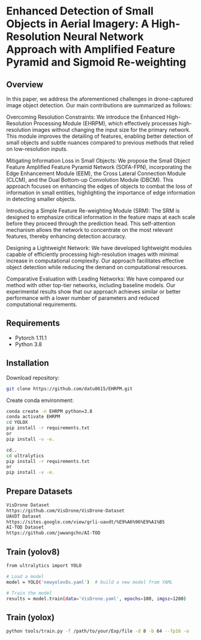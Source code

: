 # Enhanced Detection of Small Objects in Aerial Imagery: A High-Resolution Neural Network Approach with Amplified Feature Pyramid and Sigmoid Re-weighting

## Overview
In this paper, we address the aforementioned challenges in drone-captured image object detection. Our main contributions are summarized as follows:

Overcoming Resolution Constraints: We introduce the Enhanced High-Resolution Processing Module (EHRPM), which effectively processes high-resolution images without changing the input size for the primary network.
This module improves the detailing of features, enabling better detection of small objects and subtle nuances compared to previous methods that relied on low-resolution inputs.

Mitigating Information Loss in Small Objects: We propose the Small Object Feature Amplified Feature Pyramid Network (SOFA-FPN), incorporating the Edge Enhancement Module (EEM), the Cross Lateral Connection Module (CLCM), and the Dual Bottom-up Convolution Module (DBCM). This approach focuses on enhancing the edges of objects to combat the loss of information in small entities, highlighting the importance of edge information in detecting smaller objects.

Introducing a Simple Feature Re-weighting Module (SRM): The SRM is designed to emphasize critical information in the feature maps at each scale before they proceed through the prediction head. This self-attention mechanism allows the network to concentrate on the most relevant features, thereby enhancing detection accuracy.

Designing a Lightweight Network: We have developed lightweight modules capable of efficiently processing high-resolution images with minimal increase in computational complexity. Our approach facilitates effective object detection while reducing the demand on computational resources.

Comparative Evaluation with Leading Networks: We have compared our method with other top-tier networks, including baseline models. Our experimental results show that our approach achieves similar or better performance with a lower number of parameters and reduced computational requirements.

## Requirements
- Pytorch 1.11.1
- Python 3.8

## Installation
Download repository:
```bash
git clone https://github.com/datu0615/EHRPM.git
```

Create conda environment:
```bash
conda create -n EHRPM python=3.8
conda activate EHRPM
cd YOLOX
pip install -r requirements.txt
or
pip install -v -e.

cd..
cd ultralytics
pip install -r requirements.txt
or
pip install -v -e.
```

## Prepare Datasets
```bash
VisDrone Dataset
https://github.com/VisDrone/VisDrone-Dataset
UAVDT Dataset
https://sites.google.com/view/grli-uavdt/%E9%A6%96%E9%A1%B5
AI-TOD Dataset
https://github.com/jwwangchn/AI-TOD
```

## Train (yolov8)

```bash
from ultralytics import YOLO

# Load a model
model = YOLO('newyolov8s.yaml')  # build a new model from YAML

# Train the model
results = model.train(data='VisDrone.yaml', epochs=100, imgsz=1280)
```


## Train (yolox)

```bash
python tools/train.py -f /path/to/your/Exp/file -d 8 -b 64 --fp16 -o
```

